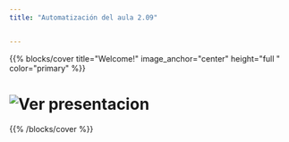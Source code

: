 ```yaml
---
title: "Automatización del aula 2.09"


---
```


{{% blocks/cover title="Welcome!" image_anchor="center" height="full " color="primary" %}}

# ![Ver presentacion](/docs/presentacion)

{{% /blocks/cover %}}
